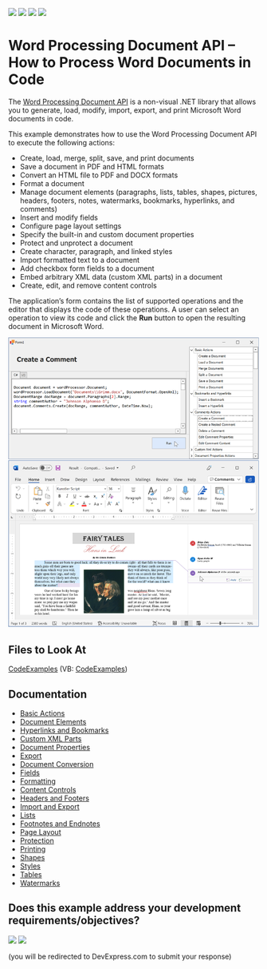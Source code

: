<!-- default badges list -->
![](https://img.shields.io/endpoint?url=https://codecentral.devexpress.com/api/v1/VersionRange/134077035/24.2.1%2B)
[![](https://img.shields.io/badge/Open_in_DevExpress_Support_Center-FF7200?style=flat-square&logo=DevExpress&logoColor=white)](https://supportcenter.devexpress.com/ticket/details/T418535)
[![](https://img.shields.io/badge/📖_How_to_use_DevExpress_Examples-e9f6fc?style=flat-square)](https://docs.devexpress.com/GeneralInformation/403183)
[![](https://img.shields.io/badge/💬_Leave_Feedback-feecdd?style=flat-square)](#does-this-example-address-your-development-requirementsobjectives)
<!-- default badges end -->

# Word Processing Document API – How to Process Word Documents in Code

The  [Word Processing Document API](https://docs.devexpress.com/OfficeFileAPI/17488/word-processing-document-api) is a non-visual .NET library that allows you to generate, load, modify, import, export, and print Microsoft Word documents in code. 

This example demonstrates how to use the Word Processing Document API to execute the following actions: 

- Create, load, merge, split, save, and print documents 
- Save a document in PDF and HTML formats 
- Convert an HTML file to PDF and DOCX formats 
- Format a document 
- Manage document elements (paragraphs, lists, tables, shapes, pictures, headers, footers, notes, watermarks, bookmarks, hyperlinks, and comments) 
- Insert and modify fields 
- Configure page layout settings 
- Specify the built-in and custom document properties 
- Protect and unprotect a document 
- Create character, paragraph, and linked styles 
- Import formatted text to a document 
- Add checkbox form fields to a document 
- Embed arbitrary XML data (custom XML parts) in a document
- Create, edit, and remove content controls

The application’s form contains the list of supported operations and the editor that displays the code of these operations. A user can select an operation to view its code and click the **Run** button to open the resulting document in Microsoft Word. 

![Word Processing Document API - List of Supported Operations](./images/word-processing-document-api.png)

## Files to Look At

[CodeExamples](./CS/CodeExamples) (VB: [CodeExamples](./VB/CodeExamples))

## Documentation

- [Basic Actions](http://docs.devexpress.com/OfficeFileAPI/116811/word-processing-document-api/examples/files)
- [Document Elements](http://docs.devexpress.com/OfficeFileAPI/116861/word-processing-document-api/examples/document-elements) 
- [Hyperlinks and Bookmarks](http://docs.devexpress.com/OfficeFileAPI/15304/word-processing-document-api/word-processing-document/hyperlinks-and-bookmarks) 
- [Custom XML Parts](http://docs.devexpress.com/OfficeFileAPI/401609/word-processing-document-api/word-processing-document/custom-xml-parts) 
- [Document Properties](https://docs.devexpress.com/OfficeFileAPI/116865/word-processing-document-api/examples/document-elements/how-to-specify-document-properties) 
- [Export](http://docs.devexpress.com/OfficeFileAPI/116866/word-processing-document-api/examples/export) 
- [Document Conversion](http://docs.devexpress.com/OfficeFileAPI/119981/word-processing-document-api/examples/document-conversion) 
- [Fields](http://docs.devexpress.com/OfficeFileAPI/15280/word-processing-document-api/fields) 
- [Formatting](http://docs.devexpress.com/OfficeFileAPI/400460/word-processing-document-api/text-formatting) 
- [Content Controls](https://docs.devexpress.com/OfficeFileAPI/404731/word-processing-document-api/word-processing-document/content-controls?v=23.2)
- [Headers and Footers](http://docs.devexpress.com/OfficeFileAPI/15310/word-processing-document-api/word-processing-document/headers-and-footers) 
- [Import and Export](http://docs.devexpress.com/OfficeFileAPI/15441/word-processing-document-api/import-and-export) 
- [Lists](http://docs.devexpress.com/OfficeFileAPI/15314/word-processing-document-api/word-processing-document/lists) 
- [Footnotes and Endnotes](http://docs.devexpress.com/OfficeFileAPI/401688/word-processing-document-api/word-processing-document/footnotes-and-endnotes) 
- [Page Layout](http://docs.devexpress.com/OfficeFileAPI/116854/word-processing-document-api/examples/layout) 
- [Protection](http://docs.devexpress.com/OfficeFileAPI/118639/word-processing-document-api/examples/protection)
- [Printing](http://docs.devexpress.com/OfficeFileAPI/119883/word-processing-document-api/examples/printing/how-to-print-a-document) 
- [Shapes](http://docs.devexpress.com/OfficeFileAPI/15315/word-processing-document-api/word-processing-document/shapes) 
- [Styles](http://docs.devexpress.com/OfficeFileAPI/116829/word-processing-document-api/examples/styles) 
- [Tables](http://docs.devexpress.com/OfficeFileAPI/116848/word-processing-document-api/examples/tables) 
- [Watermarks](http://docs.devexpress.com/OfficeFileAPI/403030/word-processing-document-api/word-processing-document/watermarks)
<!-- feedback -->
## Does this example address your development requirements/objectives?

[<img src="https://www.devexpress.com/support/examples/i/yes-button.svg"/>](https://www.devexpress.com/support/examples/survey.xml?utm_source=github&utm_campaign=word-document-api-examples&~~~was_helpful=yes) [<img src="https://www.devexpress.com/support/examples/i/no-button.svg"/>](https://www.devexpress.com/support/examples/survey.xml?utm_source=github&utm_campaign=word-document-api-examples&~~~was_helpful=no)

(you will be redirected to DevExpress.com to submit your response)
<!-- feedback end -->
